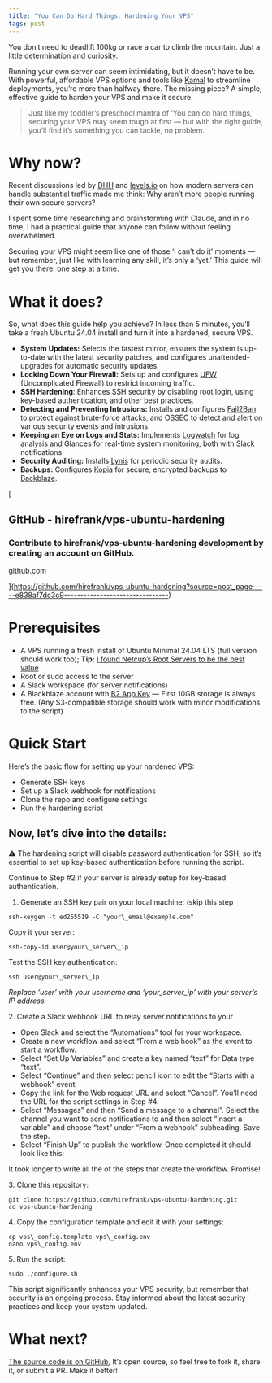 ```yaml
---
title: "You Can Do Hard Things: Hardening Your VPS"
tags: post
---
```



You don’t need to deadlift 100kg or race a car to climb the mountain. Just a little determination and curiosity.

Running your own server can seem intimidating, but it doesn’t have to be. With powerful, affordable VPS options and tools like [Kamal](https://kamal-deploy.org/) to streamline deployments, you’re more than halfway there. The missing piece? A simple, effective guide to harden your VPS and make it secure.

> Just like my toddler’s preschool mantra of ‘You can do hard things,’ securing your VPS may seem tough at first — but with the right guide, you’ll find it’s something you can tackle, no problem.

Why now?
========

Recent discussions led by [DHH](https://medium.com/u/54bcbf647830?source=post_page-----e838af7dc3c9--------------------------------) and [levels.io](https://medium.com/u/75452cb7f664?source=post_page-----e838af7dc3c9--------------------------------) on how modern servers can handle substantial traffic made me think: Why aren’t more people running their own secure servers?

I spent some time researching and brainstorming with Claude, and in no time, I had a practical guide that anyone can follow without feeling overwhelmed.

Securing your VPS might seem like one of those ‘I can’t do it’ moments — but remember, just like with learning any skill, it’s only a ‘yet.’ This guide will get you there, one step at a time.

What it does?
=============

So, what does this guide help you achieve? In less than 5 minutes, you’ll take a fresh Ubuntu 24.04 install and turn it into a hardened, secure VPS.

*   **System Updates:** Selects the fastest mirror, ensures the system is up-to-date with the latest security patches, and configures unattended-upgrades for automatic security updates.
*   **Locking Down Your Firewall:** Sets up and configures [UFW](https://en.wikipedia.org/wiki/Uncomplicated_Firewall) (Uncomplicated Firewall) to restrict incoming traffic.
*   **SSH Hardening**: Enhances SSH security by disabling root login, using key-based authentication, and other best practices.
*   **Detecting and Preventing Intrusions:** Installs and configures [Fail2Ban](https://github.com/fail2ban/fail2ban) to protect against brute-force attacks, and [OSSEC](https://www.ossec.net/) to detect and alert on various security events and intrusions.
*   **Keeping an Eye on Logs and Stats:** Implements [Logwatch](https://sourceforge.net/projects/logwatch/) for log analysis and Glances for real-time system monitoring, both with Slack notifications.
*   **Security Auditing:** Installs [Lynis](https://cisofy.com/lynis/) for periodic security audits.
*   **Backups:** Configures [Kopia](https://kopia.io/) for secure, encrypted backups to [Backblaze](https://www.backblaze.com/).

[

GitHub - hirefrank/vps-ubuntu-hardening
---------------------------------------

### Contribute to hirefrank/vps-ubuntu-hardening development by creating an account on GitHub.

github.com

](https://github.com/hirefrank/vps-ubuntu-hardening?source=post_page-----e838af7dc3c9--------------------------------)

Prerequisites
=============

*   A VPS running a fresh install of Ubuntu Minimal 24.04 LTS (full version should work too); **Tip:** [I found Netcup’s Root Servers to be the best value](https://www.netcup.com/en/server/root-server?ref=244817)
*   Root or sudo access to the server
*   A Slack workspace (for server notifications)
*   A Blackblaze account with [B2 App Key](https://www.backblaze.com/docs/cloud-storage-create-and-manage-app-keys) — First 10GB storage is always free. (Any S3-compatible storage should work with minor modifications to the script)

Quick Start
===========

Here’s the basic flow for setting up your hardened VPS:

*   Generate SSH keys
*   Set up a Slack webhook for notifications
*   Clone the repo and configure settings
*   Run the hardening script

Now, let’s dive into the details:
---------------------------------

⚠️ The hardening script will disable password authentication for SSH, so it’s essential to set up key-based authentication before running the script.

Continue to Step #2 if your server is already setup for key-based authentication.

1.  Generate an SSH key pair on your local machine: (skip this step

```
ssh-keygen -t ed255519 -C "your\_email@example.com"
```

Copy it your server:

```
ssh-copy-id user@your\_server\_ip
```

Test the SSH key authentication:

```
ssh user@your\_server\_ip
```

_Replace ‘user’ with your username and ‘your\_server\_ip’ with your server’s IP address._

2\. Create a Slack webhook URL to relay server notifications to your

*   Open Slack and select the “Automations” tool for your workspace.
*   Create a new workflow and select “From a web hook” as the event to start a workflow.
*   Select “Set Up Variables” and create a key named “text” for Data type “text”.
*   Select “Continue” and then select pencil icon to edit the “Starts with a webhook” event.
*   Copy the link for the Web request URL and select “Cancel”. You’ll need the URL for the script settings in Step #4.
*   Select “Messages” and then “Send a message to a channel”. Select the channel you want to send notifications to and then select “Insert a variable” and choose “text” under “From a webhook” subheading. Save the step.
*   Select “Finish Up” to publish the workflow. Once completed it should look like this:

It took longer to write all the of the steps that create the workflow. Promise!

3\. Clone this repository:

```
git clone https://github.com/hirefrank/vps-ubuntu-hardening.git
cd vps-ubuntu-hardening
```

4\. Copy the configuration template and edit it with your settings:

```
cp vps\_config.template vps\_config.env
nano vps\_config.env
```

5\. Run the script:

```
sudo ./configure.sh
```

This script significantly enhances your VPS security, but remember that security is an ongoing process. Stay informed about the latest security practices and keep your system updated.

What next?
==========

[The source code is on GitHub.](https://github.com/hirefrank/vps-ubuntu-hardening) It’s open source, so feel free to fork it, share it, or submit a PR. Make it better!